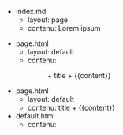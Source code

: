 <!-- sites -->
- index.md
  - layout: page
  - contenu: Lorem ipsum

<!-- layouts dans sites -->
- page.html
  - layout: default
  - contenu: <menu> + title + {{content}}

<!-- layouts dans thème (maquillage) -->
- page.html
  - layout: default
  - contenu: title + {{content}}
- default.html
  - contenu: <html><head><meta><style><title></head><body>{{content}}</body></html>
---